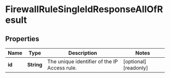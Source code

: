 

# FirewallRuleSingleIdResponseAllOfResult


## Properties

| Name | Type | Description | Notes |
|------------ | ------------- | ------------- | -------------|
|**id** | **String** | The unique identifier of the IP Access rule. |  [optional] [readonly] |



